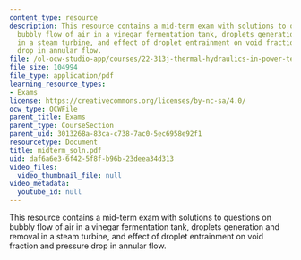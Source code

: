 ```yaml
---
content_type: resource
description: This resource contains a mid-term exam with solutions to questions on
  bubbly flow of air in a vinegar fermentation tank, droplets generation and removal
  in a steam turbine, and effect of droplet entrainment on void fraction and pressure
  drop in annular flow.
file: /ol-ocw-studio-app/courses/22-313j-thermal-hydraulics-in-power-technology-spring-2007/daf6a6e36f425f8fb96b23deea34d313_midterm_soln.pdf
file_size: 104994
file_type: application/pdf
learning_resource_types:
- Exams
license: https://creativecommons.org/licenses/by-nc-sa/4.0/
ocw_type: OCWFile
parent_title: Exams
parent_type: CourseSection
parent_uid: 3013268a-83ca-c738-7ac0-5ec6958e92f1
resourcetype: Document
title: midterm_soln.pdf
uid: daf6a6e3-6f42-5f8f-b96b-23deea34d313
video_files:
  video_thumbnail_file: null
video_metadata:
  youtube_id: null
---
```

This resource contains a mid-term exam with solutions to questions on bubbly flow of air in a vinegar fermentation tank, droplets generation and removal in a steam turbine, and effect of droplet entrainment on void fraction and pressure drop in annular flow.